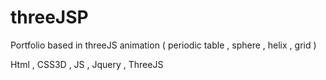 # threeJSP
Portfolio based in threeJS animation ( periodic table , sphere , helix , grid )

Html , CSS3D , JS , Jquery , ThreeJS
